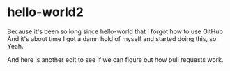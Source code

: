 # hello-world2
Because it's been so long since hello-world that I forgot how to use GitHub
And it's about time I got a damn hold of myself and started doing this, so.
Yeah.

And here is another edit to see if we can figure out how pull requests work.
